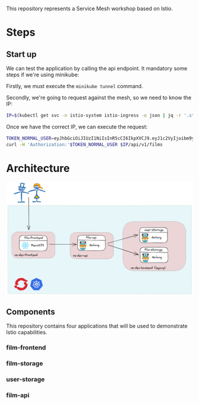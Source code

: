 This repository represents a Service Mesh workshop based on Istio. 

# Steps

## Start up

We can test the application by calling the api endpoint. It mandatory some steps if we're using minikube:

Firstly, we must execute the ```minikube tunnel``` command.

Secondly, we're going to request against the mesh, so we need to know the IP: 

```bash
IP=$(kubectl get svc -n istio-system istio-ingress -o json | jq -r '.status.loadBalancer.ingress[0].ip')
```

Once we have the correct IP, we can execute the request:

```bash
TOKEN_NORMAL_USER=eyJhbGciOiJIUzI1NiIsInR5cCI6IkpXVCJ9.eyJ1c2VyIjoibm9ybWFsIn0.laJaqfrA8WXGx3VOUaYilgT3j0aWT1VmDeb394zlwKw
curl -H 'Authorization:'$TOKEN_NORMAL_USER $IP/api/v1/films
```



# Architecture

![Architecture image](images/architecture.png)

## Components

This repository contains four applications that will be used to demonstrate Istio capabilities.

### film-frontend

### film-storage

### user-storage

### film-api
